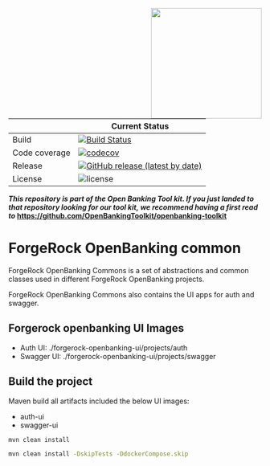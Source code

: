 [<img src="https://raw.githubusercontent.com/ForgeRock/forgerock-logo-dev/master/Logo-fr-dev.png" align="right" width="220px"/>](https://developer.forgerock.com/)

| |Current Status|
|---|---|
|Build|[![Build Status](https://img.shields.io/endpoint.svg?url=https%3A%2F%2Factions-badge.atrox.dev%2FOpenBankingToolkit%2Fopenbanking-common%2Fbadge%3Fref%3Dmaster&style=flat)](https://actions-badge.atrox.dev/OpenBankingToolkit/openbanking-common/goto?ref=master)|
|Code coverage|[![codecov](https://codecov.io/gh/OpenBankingToolkit/openbanking-common/branch/master/graph/badge.svg)](https://codecov.io/gh/OpenBankingToolkit/openbanking-common)
|Release|[![GitHub release (latest by date)](https://img.shields.io/github/v/release/OpenBankingToolkit/openbanking-common.svg)](https://img.shields.io/github/v/release/OpenBankingToolkit/openbanking-common)|
|License|![license](https://img.shields.io/github/license/ACRA/acra.svg)|

**_This repository is part of the Open Banking Tool kit. If you just landed to that repository looking for our tool kit,_
_we recommend having a first read to_ https://github.com/OpenBankingToolkit/openbanking-toolkit**

ForgeRock OpenBanking common
============================

ForgeRock OpenBanking Commons is a set of abstractions and common classes used in different ForgeRock OpenBanking projects.

ForgeRock OpenBanking Commons also contains the UI apps for auth and swagger.

## Forgerock openbanking UI Images
- Auth UI: ./forgerock-openbanking-ui/projects/auth
- Swagger UI: ./forgerock-openbanking-ui/projects/swagger

## Build the project
Maven build all artifacts included the below UI images:
- auth-ui
- swagger-ui
```bash
mvn clean install
```
```bash
mvn clean install -DskipTests -DdockerCompose.skip
```
